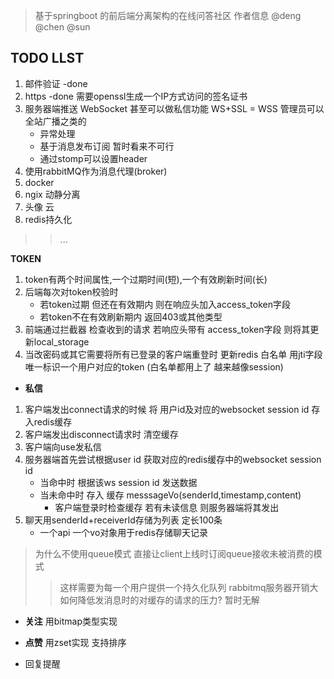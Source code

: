 > 基于springboot 的前后端分离架构的在线问答社区
作者信息 @deng @chen @sun
## TODO LLST
1. 邮件验证 -done 
2. https -done 需要openssl生成一个IP方式访问的签名证书
3. 服务器端推送 WebSocket 甚至可以做私信功能 WS+SSL = WSS 管理员可以全站广播之类的
    - 异常处理
    - 基于消息发布订阅 暂时看来不可行
    - 通过stomp可以设置header
4. 使用rabbitMQ作为消息代理(broker)
5. docker
6. ngix 动静分离
7. 头像 云
8. redis持久化
>>...

**TOKEN**
1. token有两个时间属性,一个过期时间(短),一个有效刷新时间(长)
2. 后端每次对token校验时 
    - 若token过期 但还在有效期内 则在响应头加入access_token字段
    - 若token不在有效刷新期内 返回403或其他类型
2. 前端通过拦截器 检查收到的请求 若响应头带有 access_token字段 则将其更新local_storage
5. 当改密码或其它需要将所有已登录的客户端重登时 更新redis 白名单 用jti字段唯一标识一个用户对应的token (白名单都用上了 越来越像session)

- **私信**
1. 客户端发出connect请求的时候 将 用户id及对应的websocket session  id 存入redis缓存
2. 客户端发出disconnect请求时 清空缓存
3. 客户端向use发私信
4. 服务器端首先尝试根据user id 获取对应的redis缓存中的websocket session id
    - 当命中时 根据该ws session id 发送数据
    - 当未命中时 存入 缓存 messsageVo(senderId,timestamp,content)
        - 客户端登录时检查缓存 若有未读信息 则服务器端将其发出
1. 聊天用senderId+receiverId存储为列表 定长100条
    - 一个api 一个vo对象用于redis存储聊天记录
> 为什么不使用queue模式 直接让client上线时订阅queue接收未被消费的模式
>> 这样需要为每一个用户提供一个持久化队列 rabbitmq服务器开销大
> 如何降低发消息时的对缓存的请求的压力? 暂时无解

- **关注**
用bitmap类型实现 

- **点赞**
用zset实现 支持排序

- 回复提醒